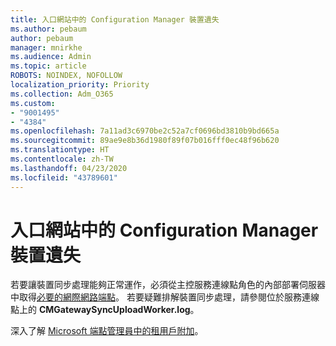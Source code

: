 ```yaml
---
title: 入口網站中的 Configuration Manager 裝置遺失
ms.author: pebaum
author: pebaum
manager: mnirkhe
ms.audience: Admin
ms.topic: article
ROBOTS: NOINDEX, NOFOLLOW
localization_priority: Priority
ms.collection: Adm_O365
ms.custom:
- "9001495"
- "4384"
ms.openlocfilehash: 7a11ad3c6970be2c52a7cf0696bd3810b9bd665a
ms.sourcegitcommit: 89ae9e8b36d1980f89f07b016fff0ec48f96b620
ms.translationtype: HT
ms.contentlocale: zh-TW
ms.lasthandoff: 04/23/2020
ms.locfileid: "43789601"
---
```

# <a name="configuration-manager-devices-missing-in-the-portal"></a>入口網站中的 Configuration Manager 裝置遺失

若要讓裝置同步處理能夠正常運作，必須從主控服務連線點角色的內部部署伺服器中取得[必要的網際網路端點](https://docs.microsoft.com/configmgr/tenant-attach/device-sync-actions#internet-endpoints)。 若要疑難排解裝置同步處理，請參閱位於服務連線點上的 **CMGatewaySyncUploadWorker.log**。

深入了解 [Microsoft 端點管理員中的租用戶附加](https://docs.microsoft.com/configmgr/tenant-attach/)。
